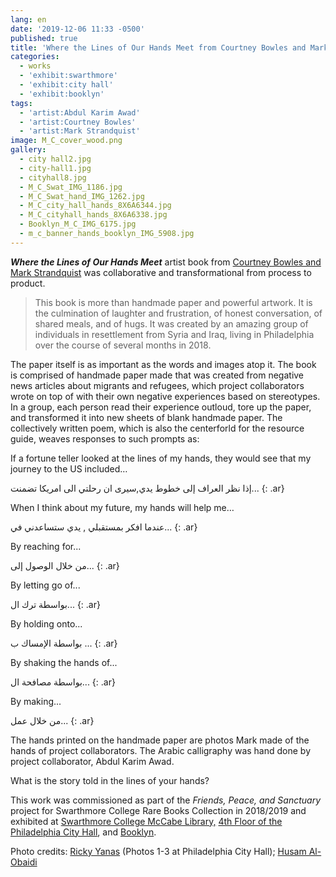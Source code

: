 ```yaml
---
lang: en
date: '2019-12-06 11:33 -0500'
published: true
title: 'Where the Lines of Our Hands Meet from Courtney Bowles and Mark Strandquist '
categories:
  - works
  - 'exhibit:swarthmore'
  - 'exhibit:city hall'
  - 'exhibit:booklyn'
tags:
  - 'artist:Abdul Karim Awad'
  - 'artist:Courtney Bowles'
  - 'artist:Mark Strandquist'
image: M_C_cover_wood.png
gallery:
  - city hall2.jpg
  - city-hall1.jpg
  - cityhall8.jpg
  - M_C_Swat_IMG_1186.jpg
  - M_C_Swat_hand_IMG_1262.jpg
  - M_C_city_hall_hands_8X6A6344.jpg
  - M_C_cityhall_hands_8X6A6338.jpg
  - Booklyn_M_C_IMG_6175.jpg
  - m_c_banner_hands_booklyn_IMG_5908.jpg
---
```

***Where the Lines of Our Hands Meet*** artist book from [Courtney Bowles and Mark Strandquist](http://peoplespaperco-op.weebly.com/) was collaborative and transformational from process to product.

> This book is more than handmade paper and powerful artwork. It is the culmination of laughter and frustration, of honest conversation, of shared meals, and of hugs. It was created by an amazing group of individuals in resettlement from Syria and Iraq, living in Philadelphia over the course of several months in 2018.

The paper itself is as important as the words and images atop it. The book is comprised of handmade paper made that was created from negative news articles about migrants and refugees, which project collaborators wrote on top of with their own negative experiences based on stereotypes. In a group, each person read their experience outloud, tore up the paper, and transformed it into new sheets of blank handmade paper. The collectively written poem, which is also the centerforld for the resource guide, weaves responses to such prompts as: 

If a fortune teller looked at the lines of my hands, they would see that my journey to the US included…

إذا نظر العراف إلى خطوط يدي,سيرى ان رحلتي الى امريكا تضمنت...
{: .ar}

When I think about my future, my hands will help me…

عندما افكر بمستقبلي , يدي ستساعدني في...
{: .ar}

By reaching for...

من خلال  الوصول إلى...
{: .ar}

By letting go of...

بواسطة ترك ال...
{: .ar}

By holding onto...

بواسطة الإمساك ب ...
{: .ar}

By shaking the hands of...

بواسطة مصافحة ال...
{: .ar}

By making...

من خلال عمل...
{: .ar}

The hands printed on the handmade paper are photos Mark made of the hands of project collaborators. The Arabic calligraphy was hand done by project collaborator, Abdul Karim Awad.

What is the story told in the lines of your hands?

This work was commissioned as part of the _Friends, Peace, and Sanctuary_ project for Swarthmore College Rare Books Collection in 2018/2019 and exhibited at [Swarthmore College McCabe Library,](https://www.swarthmore.edu/libraries/mccabe-library) [4th Floor of the Philadelphia City Hall](https://creativephl.org/), and [Booklyn](http://booklyn.org/).

Photo credits: [Ricky Yanas](http://rickyyanas.com/) (Photos 1-3 at Philadelphia City Hall); [Husam Al-Obaidi](https://www.facebook.com/Say-Cheese-106758220748744/)